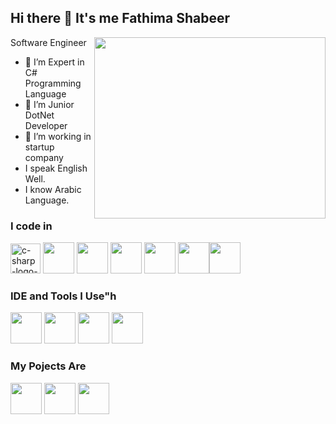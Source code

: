 ## Hi there 👋 It's me Fathima Shabeer

Software Engineer 
<img align="right" width="370" height="290" src="https://i.pinimg.com/originals/47/f0/34/47f0342cec72b800463bf003eac1257e.gif">
                                               
- 🌱 I’m Expert in C# Programming Language
- 👯 I’m Junior DotNet Developer
- 🤔 I’m working in startup company
-  I speak  English Well.
-  I know Arabic Language.

### I code in
<img width="48" height="48" src="https://img.icons8.com/color/48/c-sharp-logo-2.png" alt="c-sharp-logo-2"/> <img height="50" width="50" src="https://img.icons8.com/color/48/000000/html-5.png" /> <img height="50" width="50" src="https://img.icons8.com/color/48/000000/css3.png" /> <img height="50" width="50" src="https://img.icons8.com/color/48/microsoft-sql-server.png"/> <img height="50" width="50" src="https://img.icons8.com/color/48/000000/bootstrap.png" />
<img height="50" width="50" src="https://img.icons8.com/color/48/000000/javascript.png"/><img height="50" width="50" src="https://img.icons8.com/color/48/000000/react-native.png"/> 
                                                                                                                                   
### IDE and Tools I Use"h
<img height="50" width="50" src="https://img.icons8.com/color/48/000000/visual-studio-code-2019.png"/> <img height="50" width="50" src="https://img.icons8.com/color/50/000000/git.png"/>
  <img height="50" width="50" src="https://img.icons8.com/fluency/48/visual-studio.png"/>  <img height="50" width="50" src="https://img.icons8.com/glyph-neue/64/github.png"/>

### My Pojects Are
<img height="50" width="50" src="https://img.icons8.com/color/48/net-framework.png"/>   <img height="50" width="50" src="https://img.icons8.com/color/48/asp.png"/>  <img height="50" width="50" src="https://img.icons8.com/3d-fluency/94/console.png"/>  

